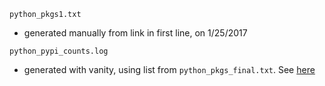 `python_pkgs1.txt` 

  * generated manually from link in first line, on 1/25/2017

`python_pypi_counts.log`

  * generated with vanity, using list from
    `python_pkgs_final.txt`. See [here](https://github.com/pavopax/vanity)
